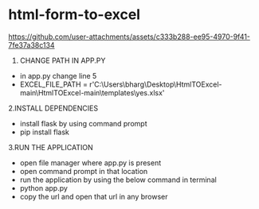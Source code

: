 # html-form-to-excel

https://github.com/user-attachments/assets/c333b288-ee95-4970-9f41-7fe37a38c134


1. CHANGE PATH IN APP.PY
   
 - in app.py change line 5 
 - EXCEL_FILE_PATH = r'C:\Users\bharg\Desktop\HtmlTOExcel-main\HtmlTOExcel-main\templates\yes.xlsx'
  
2.INSTALL DEPENDENCIES

  - install flask by using command prompt
  - pip install flask


3.RUN THE APPLICATION

  - open file manager where app.py is present
  - open command prompt in that location
  - run the application by using the below command in terminal
  - python app.py
  - copy the url and open that url in any browser
    
